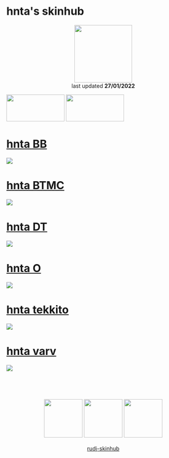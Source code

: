 # hnta's skinhub
<p align="center">
<a href="https://osu.ppy.sh/users/17685446">
  <img src="https://a.ppy.sh/17685446"  
       width="150"
       height="150"></a>
<br>
last updated <b>27/01/2022</b>
</p>

<a href="https://www.youtube.com/watch?v=kbbgypvGPgM">
<img src="https://i.imgur.com/uDyKiLi.png"
       width="151" 
       height="70"/></a>

<a href="https://void.idle.host/lilith/">
<img src="https://i.imgur.com/WPSNbSx.png"
       width="151" 
       height="70"/></a>

# [hnta BB](https://github.com/rudj-skinhub/woal/raw/tyfh/player/hnta/hnta%20BB.osk)
[![](https://i.imgur.com/28E1hNb.jpeg)](https://github.com/rudj-skinhub/woal/raw/tyfh/player/hnta/hnta%20BB.osk)

# [hnta BTMC](https://github.com/rudj-skinhub/woal/raw/tyfh/player/hnta/hnta%20BTMC.osk)
[![](https://i.imgur.com/ugt27zu.jpeg)](https://github.com/rudj-skinhub/woal/raw/tyfh/player/hnta/hnta%20BTMC.osk)

# [hnta DT](https://github.com/rudj-skinhub/woal/raw/tyfh/player/hnta/hnta%20DT.osk)
[![](https://i.imgur.com/LGW8sJW.jpeg)](https://github.com/rudj-skinhub/woal/raw/tyfh/player/hnta/hnta%20DT.osk)

# [hnta O](https://github.com/rudj-skinhub/woal/raw/tyfh/player/hnta/hnta%20O.osk)
[![](https://i.imgur.com/rbGbPtY.jpeg)](https://github.com/rudj-skinhub/woal/raw/tyfh/player/hnta/hnta%20O.osk)

# [hnta tekkito](https://github.com/rudj-skinhub/woal/raw/tyfh/player/hnta/hnta%20tekkito.osk)
[![](https://i.imgur.com/qhqmDxc.jpeg)](https://github.com/rudj-skinhub/woal/raw/tyfh/player/hnta/hnta%20tekkito.osk)

# [hnta varv](https://github.com/rudj-skinhub/woal/raw/tyfh/player/hnta/hnta%20varv.osk)
[![](https://i.imgur.com/aR9zHpr.jpeg)](https://github.com/rudj-skinhub/woal/raw/tyfh/player/hnta/hnta%20varv.osk)

#
<p align="center">
  <br></br>
  <a href="https://www.twitch.tv/hhuntaa">
  <img src="https://i.imgur.com/HM030lk.png" 
       width="100" 
       height="100"></a>
  <a href="https://www.youtube.com/channel/UChxmLm19cpFURCFz-WrOzdQ">
  <img src="https://i.imgur.com/YWbDUUy.png"  
       width="100" 
       height="100"></a>
  <a href="https://twitter.com/aatnuh">
  <img src="https://i.imgur.com/PUQ5uWf.png" 
       width="100" 
       height="100"></a>
  <br></br>
  <a href="README.md">rudj-skinhub</a>
 </p>
